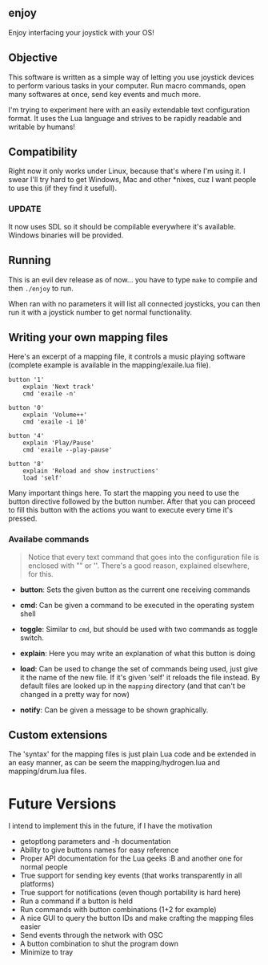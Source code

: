 enjoy
---------
Enjoy interfacing your joystick with your OS!

## Objective

This software is written as a simple way of letting you use joystick devices to perform various tasks
in your computer. Run macro commands, open many softwares at once, send key events and much more.

I'm trying to experiment here with an easily extendable text configuration format. It uses the Lua
language and strives to be rapidly readable and writable by humans!

## Compatibility

Right now it only works under Linux, because that's where I'm using it. I swear I'll try hard to get
Windows, Mac and other *nixes, cuz I want people to use this (if they find it usefull).

### UPDATE

It now uses SDL so it should be compilable everywhere it's available. Windows binaries will be provided.

## Running

This is an evil dev release as of now... you have to type `make` to compile and then `./enjoy` to run.

When ran with no parameters it will list all connected joysticks, you can then run it with a joystick number
to get normal functionality.

## Writing your own mapping files

Here's an excerpt of a mapping file, it controls a music playing software (complete example is available in the mapping/exaile.lua file).

	button '1'
		explain 'Next track'
		cmd 'exaile -n'

	button '0'
		explain 'Volume++'
		cmd 'exaile -i 10'

	button '4'
		explain 'Play/Pause'
		cmd 'exaile --play-pause'

	button '8'
		explain 'Reload and show instructions'
		load 'self'

Many important things here. To start the mapping you need to use the button directive followed by the button number. After that you can proceed to fill this button with the actions you want to execute every time it's pressed.

### Availabe commands

> Notice that every text command that goes into the configuration file is enclosed with "" or ''. There's a good reason, explained elsewhere, for this.

* **button**: Sets the given button as the current one receiving commands

* **cmd**: Can be given a command to be executed in the operating system shell

* **toggle**: Similar to `cmd`, but should be used with two commands as toggle switch.

* **explain**: Here you may write an explanation of what this button is doing

* **load**: Can be used to change the set of commands being used, just give it the name of the new file. If it's given 'self' it reloads the file instead. By default files are looked up in the `mapping` directory (and that can't be changed in a pretty way for now)

* **notify**: Can be given a message to be shown graphically.

## Custom extensions

The 'syntax' for the mapping files is just plain Lua code and be extended in an easy manner, as can be seem
the mapping/hydrogen.lua and mapping/drum.lua files.

# Future Versions

I intend to implement this in the future, if I have the motivation

* getoptlong parameters and -h documentation
* Ability to give buttons names for easy reference
* Proper API documentation for the Lua geeks :B and another one for normal people
* True support for sending key events (that works transparently in all platforms)
* True support for notifications (even though portability is hard here)
* Run a command if a button is held
* Run commands with button combinations (1+2 for example)
* A nice GUI to query the button IDs and make crafting the mapping files easier
* Send events through the network with OSC
* A button combination to shut the program down
* Minimize to tray
